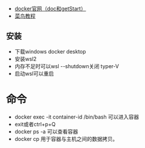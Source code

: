 - [docker官网（doc和getStart）](https://www.docker.com/) 
- [菜鸟教程](https://www.runoob.com/docker/docker-hello-world.html)
## 安装
- 下载windows docker desktop
- 安装wsl2
- 内存不足时可以wsl --shutdown关闭 typer-V
- 启动wsl可以重启
# 命令
- docker exec -it container-id /bin/bash 可以进入容器
- exit或者ctrl+p+Q
- docker ps -a 可以查看容器
- docker cp 用于容器与主机之间的数据拷贝。
